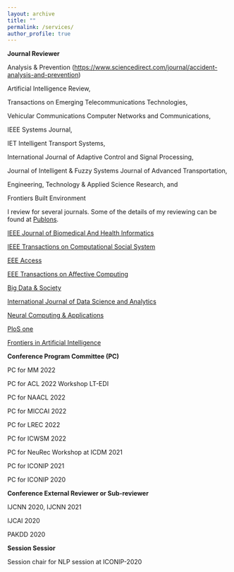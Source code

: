 ```yaml
---
layout: archive
title: ""
permalink: /services/
author_profile: true
---
```


**Journal Reviewer**

 Analysis & Prevention (https://www.sciencedirect.com/journal/accident-analysis-and-prevention)
 
Artificial Intelligence Review, 

Transactions on Emerging Telecommunications Technologies,

Vehicular Communications Computer Networks and Communications, 

IEEE Systems Journal,

IET Intelligent Transport Systems, 

International Journal of Adaptive Control and Signal Processing, 

Journal of Intelligent & Fuzzy Systems Journal of Advanced Transportation, 

Engineering, Technology & Applied Science Research, and 

Frontiers Built Environment
 
 
I review for several journals. Some of the details of my reviewing can be found at [Publons](https://publons.com/researcher/3306585/usman-naseem/).

<!-- [IEEE Journal of Biomedical And Health Informatics] (https://www.embs.org/jbhi/) -->

[IEEE Journal of Biomedical And Health Informatics](https://www.embs.org/jbhi/)

<!-- [EEE Transactions on Computational Social Systems] (https://ieeexplore.ieee.org/xpl/RecentIssue.jsp?punumber=6570650) -->

[IEEE Transactions on Computational Social System](https://ieeexplore.ieee.org/xpl/RecentIssue.jsp?punumber=6570650)

[EEE Access](https://ieeeaccess.ieee.org/)

[EEE Transactions on Affective Computing](https://ieeexplore.ieee.org/xpl/RecentIssue.jsp?punumber=5165369)

[Big Data & Society](https://journals.sagepub.com/home/bds)

[International Journal of Data Science and Analytics](https://www.springer.com/journal/41060)

[Neural Computing & Applications](https://www.springer.com/journal/521)

[PloS one](https://journals.plos.org/plosone/)

[Frontiers in Artificial Intelligence ](https://www.frontiersin.org/journals/artificial-intelligence)


**Conference Program Committee (PC)**

PC for MM 2022

PC for ACL 2022 Workshop LT-EDI

PC for NAACL 2022

PC for MICCAI 2022

PC for LREC 2022

PC for ICWSM 2022

PC for NeuRec Workshop at ICDM 2021

PC for ICONIP 2021

PC for ICONIP 2020

**Conference External Reviewer or Sub-reviewer**

IJCNN 2020, IJCNN 2021

IJCAI 2020

PAKDD 2020

**Session Sessior**

Session chair for NLP session at ICONIP-2020


<!-- I am always keen to hear from potential candidates who are interested to join my team which mainly focuses on text mining, natural language processing (NLP), information retrieval using machine learning methods. We propose new methods (novel mathematical models) in machine learning. So, please feel free to get in touch if you are passionate about Mathematics or like solving interesting problems around search and NLP. -->
